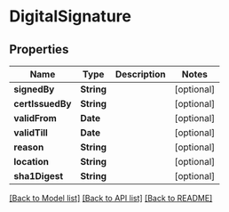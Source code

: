 # DigitalSignature

## Properties
Name | Type | Description | Notes
------------ | ------------- | ------------- | -------------
**signedBy** | **String** |  | [optional] 
**certIssuedBy** | **String** |  | [optional] 
**validFrom** | **Date** |  | [optional] 
**validTill** | **Date** |  | [optional] 
**reason** | **String** |  | [optional] 
**location** | **String** |  | [optional] 
**sha1Digest** | **String** |  | [optional] 

[[Back to Model list]](../README.md#documentation-for-models) [[Back to API list]](../README.md#documentation-for-api-endpoints) [[Back to README]](../README.md)


